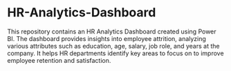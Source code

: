 # HR-Analytics-Dashboard
This repository contains an HR Analytics Dashboard created using Power BI. The dashboard provides insights into employee attrition, analyzing various attributes such as education, age, salary, job role, and years at the company. It helps HR departments identify key areas to focus on to improve employee retention and satisfaction.
